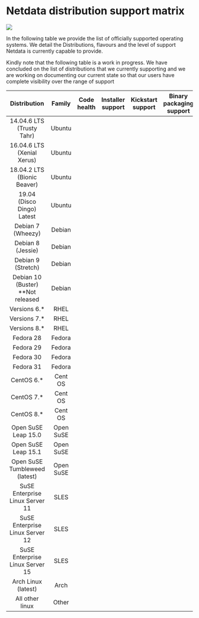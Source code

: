 # Netdata distribution support matrix
![](https://raw.githubusercontent.com/netdata/netdata/master/web/gui/images/packaging-beta-tag.svg?sanitize=true)

In the following table we provide the list of officially supported operating systems.
We detail the Distributions, flavours and the level of support Netdata is currently capable to provide.

Kindly note that the following table is a work in progress. We have concluded on the list of distributions
that we currently supporting and we are working on documenting our current state so that our users
have complete visibility over the range of support

Distribution | Family| Code health | Installer support | Kickstart support | Binary packaging support | Integrity testing (CI) | Functionality testing (CI) | Community support
:------------------: | :------------------: | :------------------: | :------------------: | :------------------: | :------------------: | :------------------: | :------------------: | :--------------------
14.04.6 LTS (Trusty Tahr) | Ubuntu |  |  |  |  |  |  | 
16.04.6 LTS (Xenial Xerus) | Ubuntu |  |  |  |  |  |  | 
18.04.2 LTS (Bionic Beaver) | Ubuntu |  |  |  |  |  |  | 
19.04 (Disco Dingo) Latest | Ubuntu |  |  |  |  |  |  | 
Debian 7 (Wheezy) | Debian |  |  |  |  |  |  | 
Debian 8 (Jessie) | Debian |  |  |  |  |  |  | 
Debian 9 (Stretch) | Debian |  |  |  |  |  |  | 
Debian 10 (Buster) **Not released | Debian |  |  |  |  |  |  | 
Versions 6.* | RHEL |  |  |  |  |  |  | 
Versions 7.* | RHEL |  |  |  |  |  |  | 
Versions 8.* | RHEL |  |  |  |  |  |  | 
Fedora 28 | Fedora |  |  |  |  |  |  | 
Fedora 29 | Fedora |  |  |  |  |  |  | 
Fedora 30 | Fedora |  |  |  |  |  |  | 
Fedora 31 | Fedora |  |  |  |  |  |  | 
CentOS 6.* | Cent OS | |  |  |  |  |  |  | 
CentOS 7.* | Cent OS | |  |  |  |  |  |  | 
CentOS 8.* | Cent OS | |  |  |  |  |  |  | 
Open SuSE Leap 15.0 | Open SuSE |  |  |  |  |  |  | 
Open SuSE Leap 15.1 | Open SuSE |  |  |  |  |  |  | 
Open SuSE Tumbleweed (latest) | Open SuSE |  |  |  |  |  |  | 
SuSE Enterprise Linux Server 11 | SLES |  |  |  |  |  |  | 
SuSE Enterprise Linux Server 12 | SLES |  |  |  |  |  |  | 
SuSE Enterprise Linux Server 15 | SLES |  |  |  |  |  |  | 
Arch Linux (latest) | Arch |  |  |  |  |  |  | 
All other linux | Other | |  |  |  |  |  | 
